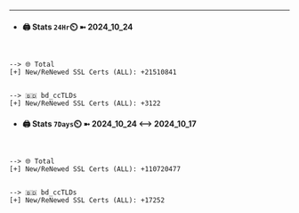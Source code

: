 

---
- #### 🖨️ **Stats** `24Hr`⏲️ ➼ 2024_10_24
```console


--> 🌐 Total
[+] New/ReNewed SSL Certs (ALL): +21510841


--> 🇧🇩 bd_ccTLDs
[+] New/ReNewed SSL Certs (ALL): +3122

```

- #### 🖨️ **Stats** `7Days`⏲️ ➼ 2024_10_24 <--> 2024_10_17
```console


--> 🌐 Total
[+] New/ReNewed SSL Certs (ALL): +110720477


--> 🇧🇩 bd_ccTLDs
[+] New/ReNewed SSL Certs (ALL): +17252

```

